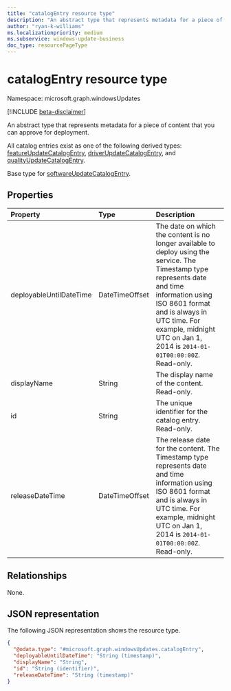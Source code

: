 ```yaml
---
title: "catalogEntry resource type"
description: "An abstract type that represents metadata for a piece of content that you can approve for deployment."
author: "ryan-k-williams"
ms.localizationpriority: medium
ms.subservice: windows-update-business
doc_type: resourcePageType
---
```


# catalogEntry resource type

Namespace: microsoft.graph.windowsUpdates

[!INCLUDE [beta-disclaimer](../../includes/beta-disclaimer.md)]

An abstract type that represents metadata for a piece of content that you can approve for deployment.

All catalog entries exist as one of the following derived types: [featureUpdateCatalogEntry](../resources/windowsupdates-featureupdatecatalogentry.md), [driverUpdateCatalogEntry](../resources/windowsupdates-driverupdatecatalogentry.md), and [qualityUpdateCatalogEntry](../resources/windowsupdates-qualityupdatecatalogentry.md).

Base type for [softwareUpdateCatalogEntry](../resources/windowsupdates-softwareupdatecatalogentry.md).

## Properties
|Property|Type|Description|
|:---|:---|:---|
|deployableUntilDateTime|DateTimeOffset|The date on which the content is no longer available to deploy using the service. The Timestamp type represents date and time information using ISO 8601 format and is always in UTC time. For example, midnight UTC on Jan 1, 2014 is `2014-01-01T00:00:00Z`. Read-only.|
|displayName|String|The display name of the content. Read-only.|
|id|String|The unique identifier for the catalog entry. Read-only.|
|releaseDateTime|DateTimeOffset|The release date for the content. The Timestamp type represents date and time information using ISO 8601 format and is always in UTC time. For example, midnight UTC on Jan 1, 2014 is `2014-01-01T00:00:00Z`. Read-only.|

## Relationships
None.

## JSON representation
The following JSON representation shows the resource type.
<!-- {
  "blockType": "resource",
  "keyProperty": "id",
  "@odata.type": "microsoft.graph.windowsUpdates.catalogEntry",
  "openType": false
}
-->
``` json
{
  "@odata.type": "#microsoft.graph.windowsUpdates.catalogEntry",
  "deployableUntilDateTime": "String (timestamp)",
  "displayName": "String",
  "id": "String (identifier)",
  "releaseDateTime": "String (timestamp)"
}
```
